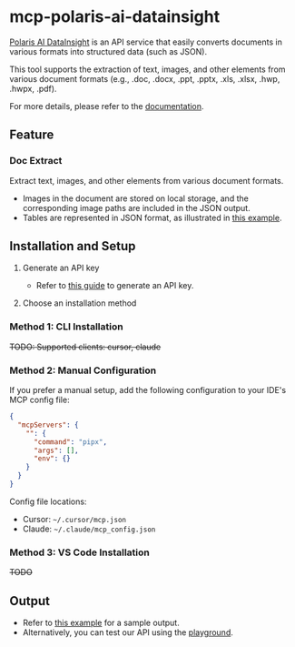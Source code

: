 # mcp-polaris-ai-datainsight

[Polaris AI DataInsight](https://datainsight.polarisoffice.com/) is an API service that easily converts documents in various formats into structured data (such as JSON).

This tool supports the extraction of text, images, and other elements from various document formats (e.g., .doc, .docx, .ppt, .pptx, .xls, .xlsx, .hwp, .hwpx, .pdf).

For more details, please refer to the [documentation](https://datainsight.polarisoffice.com/documentation/overview).

## Feature

### Doc Extract
Extract text, images, and other elements from various document formats.
- Images in the document are stored on local storage, and the corresponding image paths are included in the JSON output.
- Tables are represented in JSON format, as illustrated in [this example](examples/example_tool_output.json).

## Installation and Setup

1. Generate an API key
    - Refer to [this guide](https://datainsight.polarisoffice.com/documentation/quickstart) to generate an API key.

2. Choose an installation method

### Method 1: CLI Installation

~~TODO: Supported clients: cursor, claude~~

### Method 2: Manual Configuration

If you prefer a manual setup, add the following configuration to your IDE's MCP config file:

```json
{
  "mcpServers": {
    "": {
      "command": "pipx",
      "args": [],
      "env": {}
    }
  }
}
```

Config file locations:

- Cursor: `~/.cursor/mcp.json`
- Claude: `~/.claude/mcp_config.json`

### Method 3: VS Code Installation

~~TODO~~

## Output

- Refer to [this example](examples/example_tool_output.json) for a sample output.
- Alternatively, you can test our API using the [playground](https://datainsight.polarisoffice.com/playground/doc-extract).
